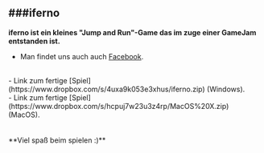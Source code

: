 ###iferno
------------------

**iferno ist ein kleines "Jump and Run"-Game das im zuge einer GameJam entstanden ist.**
<br>
- Man findet uns auch auch [Facebook](https://www.facebook.com/iFernoGame).
<br>
- Link zum fertige [Spiel](https://www.dropbox.com/s/4uxa9k053e3xhus/iferno.zip) (Windows).
<br>
- Link zum fertige [Spiel](https://www.dropbox.com/s/hcpuj7w23u3z4rp/MacOS%20X.zip) (MacOS).<br>
<br>
<br>
**Viel spaß beim spielen :)**

